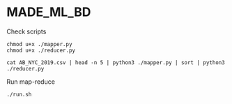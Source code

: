 # MADE_ML_BD


Check scripts

```
chmod u+x ./mapper.py
chmod u+x ./reducer.py

cat AB_NYC_2019.csv | head -n 5 | python3 ./mapper.py | sort | python3 ./reducer.py

```

Run map-reduce

```
./run.sh
```
